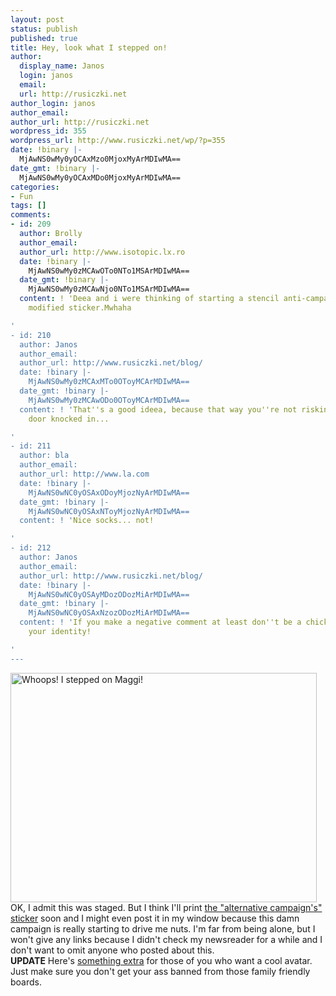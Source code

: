 ```yaml
---
layout: post
status: publish
published: true
title: Hey, look what I stepped on!
author:
  display_name: Janos
  login: janos
  email: 
  url: http://rusiczki.net
author_login: janos
author_email: 
author_url: http://rusiczki.net
wordpress_id: 355
wordpress_url: http://www.rusiczki.net/wp/?p=355
date: !binary |-
  MjAwNS0wMy0yOCAxMzo0MjoxMyArMDIwMA==
date_gmt: !binary |-
  MjAwNS0wMy0yOCAxMDo0MjoxMyArMDIwMA==
categories:
- Fun
tags: []
comments:
- id: 209
  author: Brolly
  author_email: 
  author_url: http://www.isotopic.lx.ro
  date: !binary |-
    MjAwNS0wMy0zMCAwOTo0NTo1MSArMDIwMA==
  date_gmt: !binary |-
    MjAwNS0wMy0zMCAwNjo0NTo1MSArMDIwMA==
  content: ! 'Deea and i were thinking of starting a stencil anti-campaign with that
    modified sticker.Mwhaha

'
- id: 210
  author: Janos
  author_email: 
  author_url: http://www.rusiczki.net/blog/
  date: !binary |-
    MjAwNS0wMy0zMCAxMTo0OToyMCArMDIwMA==
  date_gmt: !binary |-
    MjAwNS0wMy0zMCAwODo0OToyMCArMDIwMA==
  content: ! 'That''s a good ideea, because that way you''re not risking getting your
    door knocked in...

'
- id: 211
  author: bla
  author_email: 
  author_url: http://www.la.com
  date: !binary |-
    MjAwNS0wNC0yOSAxODoyMjozNyArMDIwMA==
  date_gmt: !binary |-
    MjAwNS0wNC0yOSAxNToyMjozNyArMDIwMA==
  content: ! 'Nice socks... not!

'
- id: 212
  author: Janos
  author_email: 
  author_url: http://www.rusiczki.net/blog/
  date: !binary |-
    MjAwNS0wNC0yOSAyMDozODozMiArMDIwMA==
  date_gmt: !binary |-
    MjAwNS0wNC0yOSAxNzozODozMiArMDIwMA==
  content: ! 'If you make a negative comment at least don''t be a chicken. Reveal
    your identity!

'
---
```

<p><img alt="Whoops! I stepped on Maggi!" src="http://www.rusiczki.net/blog/blogpics/whoops_i_stepped_on_maggi.jpg" width="490" height="367" class="image" /><br />
OK, I admit this was staged. But I think I'll print <a href="http://www.taredisco.ro/muie/magggimuie.pdf" title="Adobe PDF file">the "alternative campaign's" sticker</a> soon and I might even post it in my window because this damn campaign is really starting to drive me nuts. I'm far from being alone, but I won't give any links because I didn't check my newsreader for a while and I don't want to omit anyone who posted about this.<br />
<b>UPDATE</b> Here's <a href="http://www.rusiczki.net/blog/blogstuff/muie.png">something extra</a> for those of you who want a cool avatar. Just make sure you don't get your ass banned from those family friendly boards.</p>
